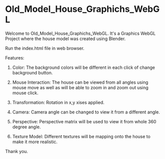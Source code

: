 # Old_Model_House_Graphichs_WebGL

Welcome to Old_Model_House_Graphichs_WebGL. It's a Graphics WebGL Project where the house model was created using Blender.

Run the index.html file in web browser.

Features:

1. Color: The background colors will be different in each click of change background button.

2. Mouse Interaction: The house can be viewed from all angles using mouse move as well as will be able to zoom in and zoom out using mouse click.

3. Transformation: Rotation in x,y xises applied.

4. Camera: Camera angle can be changed to view it from a different angle.

5. Perspective: Perspective matrix will be used to view it from whole 360 degree angle.

6. Texture Model: Different textures will be mapping onto the house to make it more realistic.

Thank you.
